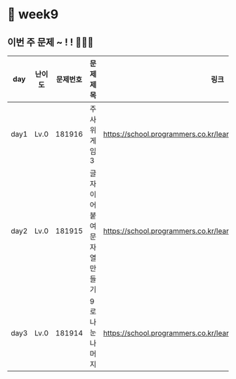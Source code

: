 # 📌 week9
## 이번 주 문제 ~ ! ! 💪💪💪
| day  | 난이도  | 문제번호     | 문제제목             |링크|
|------|------|------|------------------|--|
| day1 | Lv.0 |181916| 주사위 게임 3         | https://school.programmers.co.kr/learn/courses/30/lessons/181916 |
| day2 | Lv.0 |181915| 글자 이어 붙여 문자열 만들기 | https://school.programmers.co.kr/learn/courses/30/lessons/181915 |
| day3 | Lv.0 |181914| 9로 나눈 나머지        | https://school.programmers.co.kr/learn/courses/30/lessons/181914|